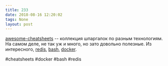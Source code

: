 ```yaml
---
title: 233
date: 2018-08-16 12:20:02
tags: None
layout: post
---
```


[awesome-cheatsheets](https://github.com/LeCoupa/awesome-cheatsheets) -- коллекция шпаргалок по разным технологиям. На самом деле, не так уж и много, но зато довольно полезные. Из интересного, [redis](https://github.com/LeCoupa/awesome-cheatsheets/blob/master/databases/redis.sh), [bash](https://github.com/LeCoupa/awesome-cheatsheets/blob/master/languages/bash.sh), [docker](https://github.com/LeCoupa/awesome-cheatsheets/blob/master/tools/docker.sh).

#cheatsheets #docker #bash #redis
